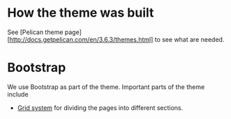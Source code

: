 # How the theme was built 
See [Pelican theme page][http://docs.getpelican.com/en/3.6.3/themes.html] to see 
what are needed. 

# Bootstrap
We use Bootstrap as part of the theme. 
Important parts of the theme include
* [Grid system](http://getbootstrap.com/css/#grid) for dividing the pages into
different sections.



